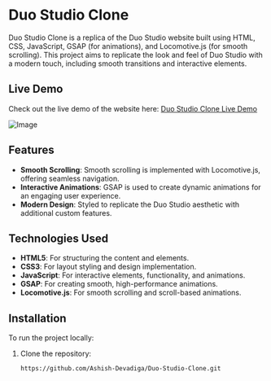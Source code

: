 # Duo Studio Clone

Duo Studio Clone is a replica of the Duo Studio website built using HTML, CSS, JavaScript, GSAP (for animations), and Locomotive.js (for smooth scrolling). This project aims to replicate the look and feel of Duo Studio with a modern touch, including smooth transitions and interactive elements.

## Live Demo

Check out the live demo of the website here: [Duo Studio Clone Live Demo](https://duo-studio-clone-59ve.onrender.com)

![Image](https://in.pinterest.com/770611f2-8c29-4d0a-b6cc-32b6aab66dd3)

## Features

- **Smooth Scrolling**: Smooth scrolling is implemented with Locomotive.js, offering seamless navigation.
- **Interactive Animations**: GSAP is used to create dynamic animations for an engaging user experience.
- **Modern Design**: Styled to replicate the Duo Studio aesthetic with additional custom features.

## Technologies Used

- **HTML5**: For structuring the content and elements.
- **CSS3**: For layout styling and design implementation.
- **JavaScript**: For interactive elements, functionality, and animations.
- **GSAP**: For creating smooth, high-performance animations.
- **Locomotive.js**: For smooth scrolling and scroll-based animations.

## Installation

To run the project locally:

1. Clone the repository:
   ```bash
   https://github.com/Ashish-Devadiga/Duo-Studio-Clone.git
